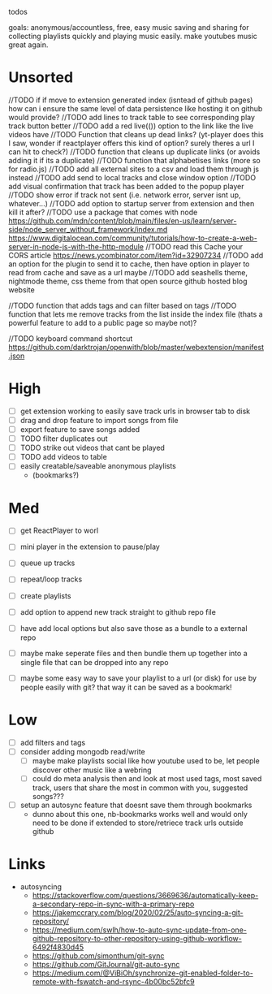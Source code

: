 todos

goals: anonymous/accountless, free, easy music saving and sharing for collecting playlists quickly and playing music easily. make youtubes music great again.
  
# Unsorted
//TODO if if move to extension generated index (isntead of github pages) how can i ensure the same level of data persistence like hosting it on github would provide?
//TODO add lines to track table to see corresponding play track button better
//TODO add a red live(()) option to the link like the live videos have 
//TODO Function that cleans up dead links? (yt-player does this I saw, wonder if reactplayer offers this kind of option? surely theres a url I can hit to check?)
//TODO function that cleans up duplicate links (or avoids adding it if its a duplicate)
//TODO function that alphabetises links (more so for radio.js)
//TODO add all external sites to a csv and load them through js instead
//TODO add send to local tracks and close window option 
//TODO add visual confirmation that track has been added to the popup player
//TODO show error if track not sent (i.e. network error, server isnt up, whatever...)
//TODO add option to startup server from extension and then kill it after?
//TODO use a package that comes with node 
    https://github.com/mdn/content/blob/main/files/en-us/learn/server-side/node_server_without_framework/index.md
    https://www.digitalocean.com/community/tutorials/how-to-create-a-web-server-in-node-js-with-the-http-module
//TODO read this Cache your CORS article https://news.ycombinator.com/item?id=32907234
//TODO add an option for the plugin to send it to cache, then have option in player to read from cache and save as a url maybe
//TODO add seashells theme, nightmode theme, css theme from that open source github hosted blog website

//TODO function that adds tags and can filter based on tags 
//TODO function that lets me remove tracks from the list inside the index file (thats a powerful feature to add to a public page so maybe not)?

//TODO keyboard command shortcut https://github.com/darktrojan/openwith/blob/master/webextension/manifest.json

# High
- [ ] get extension working to easily save track urls in browser tab to disk
- [ ] drag and drop feature to import songs from file
- [ ] export feature to save songs added
- [ ] TODO filter duplicates out
- [ ] TODO strike out videos that cant be played
- [ ] TODO add videos to table
- [ ] easily creatable/saveable anonymous playlists 
    - (bookmarks?)



# Med
- [ ] get ReactPlayer to worl
- [ ] mini player in the extension to pause/play
- [ ] queue up tracks
- [ ] repeat/loop tracks
- [ ] create playlists
- [ ] add option to append new track straight to github repo file
- [ ] have add local options but also save those as a bundle to a external repo
- [ ] maybe make seperate files and then bundle them up together into a single file that can be dropped into any repo
- [ ] maybe some easy way to save your playlist to a url (or disk) for use by people easily with git? that way it can be saved as a bookmark!


# Low
- [ ] add filters and tags
- [ ] consider adding mongodb read/write 
    - [ ] maybe make playlists social like how youtube used to be, let people discover other music like a webring
    - [ ] could do meta analysis then and look at most used tags, most saved track, users that share the most in common with you, suggested songs???
- [ ] setup an autosync feature that doesnt save them through bookmarks 
    - dunno about this one, nb-bookmarks works well and would only need to be done if extended to store/retriece track urls outside github


# Links
- autosyncing
    - https://stackoverflow.com/questions/3669636/automatically-keep-a-secondary-repo-in-sync-with-a-primary-repo
    - https://jakemccrary.com/blog/2020/02/25/auto-syncing-a-git-repository/
    - https://medium.com/swlh/how-to-auto-sync-update-from-one-github-repository-to-other-repository-using-github-workflow-6492f4830d45
    - https://github.com/simonthum/git-sync
    - https://github.com/GitJournal/git-auto-sync
    - https://medium.com/@ViBiOh/synchronize-git-enabled-folder-to-remote-with-fswatch-and-rsync-4b00bc52bfc9
